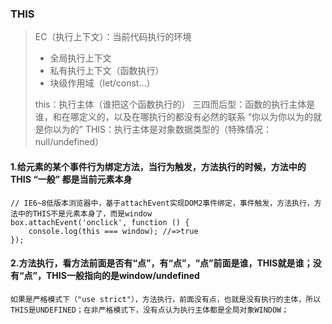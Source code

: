 ### THIS
> EC（执行上下文）：当前代码执行的环境
>   + 全局执行上下文
>   + 私有执行上下文（函数执行）
>   + 块级作用域（let/const...）
> 
> this：执行主体（谁把这个函数执行的）
>   三四而后型：函数的执行主体是谁，和在哪定义的，以及在哪执行的都没有必然的联系  “你以为你以为的就是你以为的”
>   THIS：执行主体是对象数据类型的（特殊情况：null/undefined）

#### 1.给元素的某个事件行为绑定方法，当行为触发，方法执行的时候，方法中的THIS “一般” 都是当前元素本身
```
// IE6~8低版本浏览器中，基于attachEvent实现DOM2事件绑定，事件触发，方法执行，方法中的THIS不是元素本身了，而是window
box.attachEvent('onclick', function () {
	console.log(this === window); //=>true
});
```

#### 2.方法执行，看方法前面是否有“点”，有“点”，“点”前面是谁，THIS就是谁；没有“点”，THIS一般指向的是window/undefined
```
如果是严格模式下（"use strict"），方法执行，前面没有点，也就是没有执行的主体，所以THIS是UNDEFINED；在非严格模式下，没有点认为执行主体都是全局对象WINDOW；
```